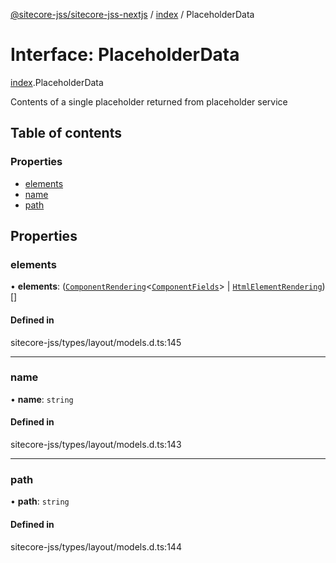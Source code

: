 [@sitecore-jss/sitecore-jss-nextjs](../README.md) / [index](../modules/index.md) / PlaceholderData

# Interface: PlaceholderData

[index](../modules/index.md).PlaceholderData

Contents of a single placeholder returned from placeholder service

## Table of contents

### Properties

- [elements](index.PlaceholderData.md#elements)
- [name](index.PlaceholderData.md#name)
- [path](index.PlaceholderData.md#path)

## Properties

### elements

• **elements**: ([`ComponentRendering`](index.ComponentRendering.md)\<[`ComponentFields`](index.ComponentFields.md)\> \| [`HtmlElementRendering`](index.HtmlElementRendering.md))[]

#### Defined in

sitecore-jss/types/layout/models.d.ts:145

___

### name

• **name**: `string`

#### Defined in

sitecore-jss/types/layout/models.d.ts:143

___

### path

• **path**: `string`

#### Defined in

sitecore-jss/types/layout/models.d.ts:144
